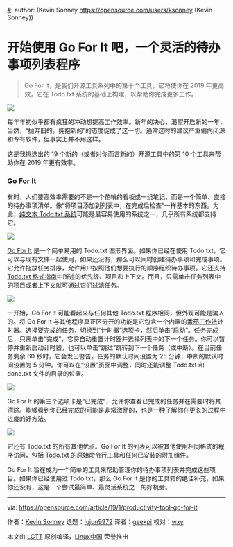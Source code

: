 [#]: collector: (lujun9972)
[#]: translator: (geekpi)
[#]: reviewer: (wxy)
[#]: publisher: ( )
[#]: url: ( )
[#]: subject: (Get started with Go For It, a flexible to-do list application)
[#]: via: (https://opensource.com/article/19/1/productivity-tool-go-for-it)
[#]: author: (Kevin Sonney https://opensource.com/users/ksonney (Kevin Sonney))

开始使用 Go For It 吧，一个灵活的待办事项列表程序
======

> Go For It，是我们开源工具系列中的第十个工具，它将使你在 2019 年更高效，它在 Todo.txt 系统的基础上构建，以帮助你完成更多工作。

![](https://opensource.com/sites/default/files/styles/image-full-size/public/lead-images/coffee_cafe_brew_laptop_desktop.jpg?itok=G-n1o1-o)

每年年初似乎都有疯狂的冲动想提高工作效率。新年的决心，渴望开启新的一年，当然，“抛弃旧的，拥抱新的”的态度促成了这一切。通常这时的建议严重偏向闭源和专有软件，但事实上并不用这样。

这是我挑选出的 19 个新的（或者对你而言新的）开源工具中的第 10 个工具来帮助你在 2019 年更有效率。

### Go For It

有时，人们要高效率需要的不是一个花哨的看板或一组笔记，而是一个简单、直接的待办事项清单。像“将项目添加到列表中，在完成后检查”一样基本的东西。为此，[纯文本 Todo.txt 系统][1]可能是最容易使用的系统之一，几乎所有系统都支持它。

![](https://opensource.com/sites/default/files/uploads/go-for-it_1_1.png)

[Go For It][2] 是一个简单易用的 Todo.txt 图形界面。如果你已经在使用 Todo.txt，它可以与现有文件一起使用，如果还没有，那么可以同时创建待办事项和完成事项。它允许拖放任务排序，允许用户按照他们想要执行的顺序组织待办事项。它还支持 [Todo.txt 格式指南][3]中所述的优先级、项目和上下文。而且，只需单击任务列表中的项目或者上下文就可通过它们过滤任务。

![](https://opensource.com/sites/default/files/uploads/go-for-it_2.png)

一开始，Go For It 可能看起来与任何其他 Todo.txt 程序相同，但外观可能是骗人的。将 Go For It 与其他程序真正区分开的功能是它包含一个内置的[番茄工作法][4]计时器。选择要完成的任务，切换到“计时器”选项卡，然后单击“启动”。任务完成后，只需单击“完成”，它将自动重置计时器并选择列表中的下一个任务。你可以暂停并重新启动计时器，也可以单击“跳过”跳转到下一个任务（或中断）。在当前任务剩余 60 秒时，它会发出警告。任务的默认时间设置为 25 分钟，中断的默认时间设置为 5 分钟。你可以在“设置”页面中调整，同时还能调整 Todo.txt 和 done.txt 文件的目录的位置。

![](https://opensource.com/sites/default/files/uploads/go-for-it_3.png)

Go For It 的第三个选项卡是“已完成”，允许你查看已完成的任务并在需要时将其清除。能够看到你已经完成的可能是非常激励的，也是一种了解你在更长的过程中进度的好方法。

![](https://opensource.com/sites/default/files/uploads/go-for-it_4.png)

它还有 Todo.txt 的所有其他优点。Go For It 的列表可以被其他使用相同格式的程序访问，包括 [Todo.txt 的原始命令行工具][5]和任何已安装的[附加组件][6]。

Go For It 旨在成为一个简单的工具来帮助管理你的待办事项列表并完成这些项目。如果你已经使用过 Todo.txt，那么 Go For It 是你的工具箱的绝佳补充，如果你还没有，这是一个尝试最简单、最灵活系统之一的好机会。

--------------------------------------------------------------------------------

via: https://opensource.com/article/19/1/productivity-tool-go-for-it

作者：[Kevin Sonney][a]
选题：[lujun9972][b]
译者：[geekpi](https://github.com/geekpi)
校对：[wxy](https://github.com/wxy)

本文由 [LCTT](https://github.com/LCTT/TranslateProject) 原创编译，[Linux中国](https://linux.cn/) 荣誉推出

[a]: https://opensource.com/users/ksonney (Kevin Sonney)
[b]: https://github.com/lujun9972
[1]: http://todotxt.org/
[2]: http://manuel-kehl.de/projects/go-for-it/
[3]: https://github.com/todotxt/todo.txt
[4]: https://en.wikipedia.org/wiki/Pomodoro_Technique
[5]: https://github.com/todotxt/todo.txt-cli
[6]: https://github.com/todotxt/todo.txt-cli/wiki/Todo.sh-Add-on-Directory
